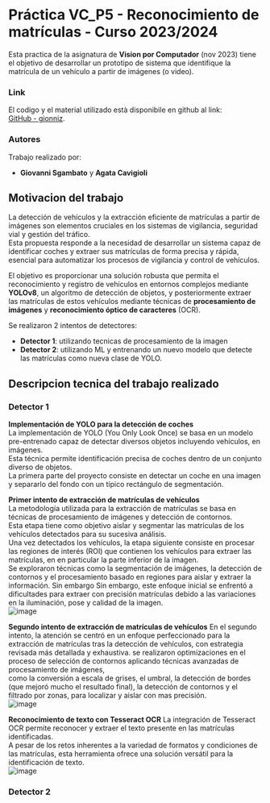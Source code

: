 # Práctica VC_P5 - Reconocimiento de matrículas - Curso 2023/2024
Esta practica de la asignatura de **Vision por Computador** (nov 2023) tiene el objetivo de desarrollar un prototipo de sistema que identifique la matrícula de un vehículo a partir de imágenes (o video).  

### Link
El codigo y el material utilizado està disponibile en github al link:  
[GitHub - gionniz](https://github.com/gionniz/Computer-Vision/tree/main/P5 "GitHub gionniz").

### Autores
Trabajo realizado por:
- **Giovanni Sgambato** y **Agata Cavigioli**

## Motivacion del trabajo
La detección de vehículos y la extracción eficiente de matrículas a partir de imágenes son elementos cruciales en los sistemas de vigilancia, seguridad vial y gestión del tráfico.  
Esta propuesta responde a la necesidad de desarrollar un sistema capaz de identificar coches y extraer sus matrículas de forma precisa y rápida,  
esencial para automatizar los procesos de vigilancia y control de vehículos.  

El objetivo es proporcionar una solución robusta que permita el reconocimiento y registro de vehículos en entornos complejos mediante **YOLOv8**, 
un algoritmo de detección de objetos, y posteriormente extraer las matrículas de estos vehículos mediante técnicas de **procesamiento de imágenes** y **reconocimiento óptico de caracteres** (OCR).   

Se realizaron 2 intentos de detectores:
- **Detector 1**: utilizando tecnicas de procesamiento de la imagen
- **Detector 2**: utilizando ML y entrenando un nuevo modelo que detecte las matrículas como nueva clase de YOLO.

## Descripcion tecnica del trabajo realizado
### Detector 1
**Implementación de YOLO para la detección de coches**  
La implementación de YOLO (You Only Look Once) se basa en un modelo pre-entrenado capaz de detectar diversos objetos incluyendo vehículos, en imágenes.  
Esta técnica permite identificación precisa de coches dentro de un conjunto diverso de objetos.  
La primera parte del proyecto consiste en detectar un coche en una imagen y separarlo del fondo con un típico rectángulo de segmentación.

**Primer intento de extracción de matrículas de vehículos**  
La metodología utilizada para la extracción de matrículas se basa en técnicas de procesamiento de imágenes y detección de contornos.  
Esta etapa tiene como objetivo aislar y segmentar las matrículas de los vehículos detectados para su sucesiva análisis.  
Una vez detectados los vehículos, la etapa siguiente consiste en procesar las regiones de interés (ROI) que contienen los vehículos para extraer las matrículas,
en en particular la parte inferior de la imagen.  
Se exploraron técnicas como la segmentación de imágenes, la detección de contornos y el procesamiento basado en regiones para aislar y extraer la información.
Sin embargo Sin embargo, este enfoque inicial se enfrentó a dificultades para extraer con precisión matrículas debido a las variaciones en la iluminación, pose y calidad de la imagen.  
![image](https://github.com/gionniz/Computer-Vision/assets/2800642/b76c337d-04e7-48ea-b819-7e98cee8bef7)

**Segundo intento de extracción de matrículas de vehículos**
En el segundo intento, la atención se centró en un enfoque perfeccionado para la extracción de matrículas tras la detección de vehículos, con estrategia revisada más detallada y exhaustiva.
se realizaron optimizaciones en el proceso de selección de contornos aplicando técnicas avanzadas de procesamiento de imágenes,  
como la conversión a escala de grises, el umbral, la detección de bordes (que mejoró mucho el resultado final), la detección de contornos y el filtrado por zonas, para localizar y aislar con mas precisión.  
![image](https://github.com/gionniz/Computer-Vision/assets/2800642/edcaa760-428b-4f9a-8c57-66794c395f5c)

**Reconocimiento de texto con Tesseract OCR**
La integración de Tesseract OCR permite reconocer y extraer el texto presente en las matrículas identificadas.  
A pesar de los retos inherentes a la variedad de formatos y condiciones de las matrículas, esta herramienta ofrece una solución versátil para la identificación de texto.  
![image](https://github.com/gionniz/Computer-Vision/assets/2800642/546e6202-fbaf-4f5e-8470-ae7cc4afac06)


### Detector 2
